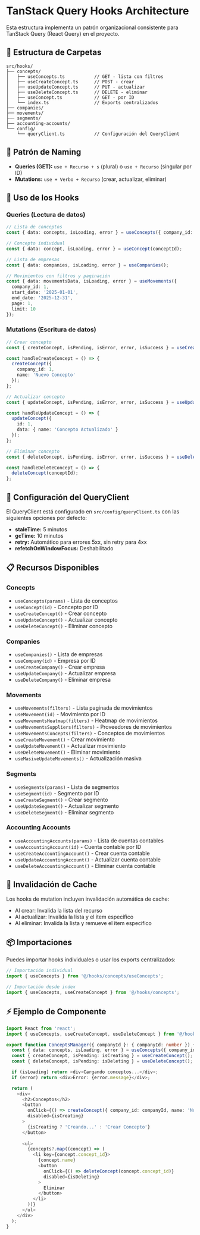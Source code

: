 # TanStack Query Hooks Architecture

Esta estructura implementa un patrón organizacional consistente para TanStack Query (React Query) en el proyecto.

## 📁 Estructura de Carpetas

```
src/hooks/
├── concepts/
│   ├── useConcepts.ts           // GET - lista con filtros
│   ├── useCreateConcept.ts      // POST - crear
│   ├── useUpdateConcept.ts      // PUT - actualizar  
│   ├── useDeleteConcept.ts      // DELETE - eliminar
│   ├── useConcept.ts            // GET - por ID
│   └── index.ts                 // Exports centralizados
├── companies/
├── movements/
├── segments/
├── accounting-accounts/
└── config/
    └── queryClient.ts           // Configuración del QueryClient
```

## 🎯 Patrón de Naming

- **Queries (GET):** `use + Recurso + s` (plural) o `use + Recurso` (singular por ID)
- **Mutations:** `use + Verbo + Recurso` (crear, actualizar, eliminar)

## 📖 Uso de los Hooks

### Queries (Lectura de datos)

```typescript
// Lista de conceptos
const { data: concepts, isLoading, error } = useConcepts({ company_id: 1 });

// Concepto individual
const { data: concept, isLoading, error } = useConcept(conceptId);

// Lista de empresas
const { data: companies, isLoading, error } = useCompanies();

// Movimientos con filtros y paginación
const { data: movementsData, isLoading, error } = useMovements({
  company_id: 1,
  start_date: '2025-01-01',
  end_date: '2025-12-31',
  page: 1,
  limit: 10
});
```

### Mutations (Escritura de datos)

```typescript
// Crear concepto
const { createConcept, isPending, isError, error, isSuccess } = useCreateConcept();

const handleCreateConcept = () => {
  createConcept({
    company_id: 1,
    name: 'Nuevo Concepto'
  });
};

// Actualizar concepto
const { updateConcept, isPending, isError, error, isSuccess } = useUpdateConcept();

const handleUpdateConcept = () => {
  updateConcept({
    id: 1,
    data: { name: 'Concepto Actualizado' }
  });
};

// Eliminar concepto
const { deleteConcept, isPending, isError, error, isSuccess } = useDeleteConcept();

const handleDeleteConcept = () => {
  deleteConcept(conceptId);
};
```

## 🔧 Configuración del QueryClient

El QueryClient está configurado en `src/config/queryClient.ts` con las siguientes opciones por defecto:

- **staleTime:** 5 minutos
- **gcTime:** 10 minutos
- **retry:** Automático para errores 5xx, sin retry para 4xx
- **refetchOnWindowFocus:** Deshabilitado

## 📋 Recursos Disponibles

### Concepts
- `useConcepts(params)` - Lista de conceptos
- `useConcept(id)` - Concepto por ID
- `useCreateConcept()` - Crear concepto
- `useUpdateConcept()` - Actualizar concepto
- `useDeleteConcept()` - Eliminar concepto

### Companies
- `useCompanies()` - Lista de empresas
- `useCompany(id)` - Empresa por ID
- `useCreateCompany()` - Crear empresa
- `useUpdateCompany()` - Actualizar empresa
- `useDeleteCompany()` - Eliminar empresa

### Movements
- `useMovements(filters)` - Lista paginada de movimientos
- `useMovement(id)` - Movimiento por ID
- `useMovementsHeatmap(filters)` - Heatmap de movimientos
- `useMovementsSuppliers(filters)` - Proveedores de movimientos
- `useMovementsConcepts(filters)` - Conceptos de movimientos
- `useCreateMovement()` - Crear movimiento
- `useUpdateMovement()` - Actualizar movimiento
- `useDeleteMovement()` - Eliminar movimiento
- `useMasiveUpdateMovements()` - Actualización masiva

### Segments
- `useSegments(params)` - Lista de segmentos
- `useSegment(id)` - Segmento por ID
- `useCreateSegment()` - Crear segmento
- `useUpdateSegment()` - Actualizar segmento
- `useDeleteSegment()` - Eliminar segmento

### Accounting Accounts
- `useAccountingAccounts(params)` - Lista de cuentas contables
- `useAccountingAccount(id)` - Cuenta contable por ID
- `useCreateAccountingAccount()` - Crear cuenta contable
- `useUpdateAccountingAccount()` - Actualizar cuenta contable
- `useDeleteAccountingAccount()` - Eliminar cuenta contable

## 🔄 Invalidación de Cache

Los hooks de mutation incluyen invalidación automática de cache:

- Al crear: Invalida la lista del recurso
- Al actualizar: Invalida la lista y el item específico
- Al eliminar: Invalida la lista y remueve el item específico

## 📦 Importaciones

Puedes importar hooks individuales o usar los exports centralizados:

```typescript
// Importación individual
import { useConcepts } from '@/hooks/concepts/useConcepts';

// Importación desde index
import { useConcepts, useCreateConcept } from '@/hooks/concepts';
```

## ⚡ Ejemplo de Componente

```typescript
import React from 'react';
import { useConcepts, useCreateConcept, useDeleteConcept } from '@/hooks/concepts';

export function ConceptsManager({ companyId }: { companyId: number }) {
  const { data: concepts, isLoading, error } = useConcepts({ company_id: companyId });
  const { createConcept, isPending: isCreating } = useCreateConcept();
  const { deleteConcept, isPending: isDeleting } = useDeleteConcept();

  if (isLoading) return <div>Cargando conceptos...</div>;
  if (error) return <div>Error: {error.message}</div>;

  return (
    <div>
      <h2>Conceptos</h2>
      <button 
        onClick={() => createConcept({ company_id: companyId, name: 'Nuevo Concepto' })}
        disabled={isCreating}
      >
        {isCreating ? 'Creando...' : 'Crear Concepto'}
      </button>
      
      <ul>
        {concepts?.map((concept) => (
          <li key={concept.concept_id}>
            {concept.name}
            <button 
              onClick={() => deleteConcept(concept.concept_id)}
              disabled={isDeleting}
            >
              Eliminar
            </button>
          </li>
        ))}
      </ul>
    </div>
  );
}
```